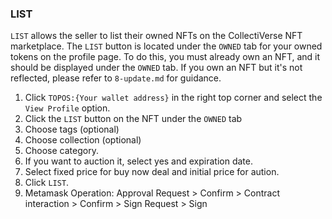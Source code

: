### LIST

`LIST` allows the seller to list their owned NFTs on the CollectiVerse NFT marketplace. The `LIST` button is located under the `OWNED` tab for your owned tokens on the profile page. To do this, you must already own an NFT, and it should be displayed under the `OWNED` tab. If you own an NFT but it's not reflected, please refer to `8-update.md` for guidance.

1. Click `TOPOS:{Your wallet address}` in the right top corner and select the `View Profile` option.
1. Click the `LIST` button on the NFT under the `OWNED` tab
1. Choose tags (optional)
1. Choose collection (optional)
1. Choose category.
1. If you want to auction it, select yes and expiration date.
1. Select fixed price for buy now deal and initial price for aution.
1. Click `LIST`.
1. Metamask Operation: Approval Request > Confirm > Contract interaction > Confirm > Sign Request > Sign
